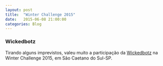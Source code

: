 ```yaml
---
layout: post
title:  "Winter Challenge 2015"
date:   2015-06-08 21:00:00
categories: Blog
---
```


<h3>Wickedbotz</h3>
Tirando alguns imprevistos, valeu muito a participação da <a href="https://www.facebook.com/WickedBotz" target="blank">Wickedbotz</a> na Winter Challenge 2015, em São Caetano do Sul-SP.